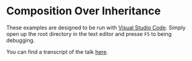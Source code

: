 # Composition Over Inheritance
These examples are designed to be run with [Visual Studio Code](https://code.visualstudio.com/). Simply open up the root directory in the text editor and presse `F5` to being debugging.

You can find a transcript of the talk [here]().
